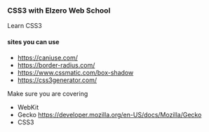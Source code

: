 ### CSS3 with Elzero Web School

Learn CSS3


#### sites you can use
- https://caniuse.com/
- https://border-radius.com/
- https://www.cssmatic.com/box-shadow
- https://css3generator.com/

Make sure you are covering
- WebKit
- Gecko https://developer.mozilla.org/en-US/docs/Mozilla/Gecko
- CSS3 